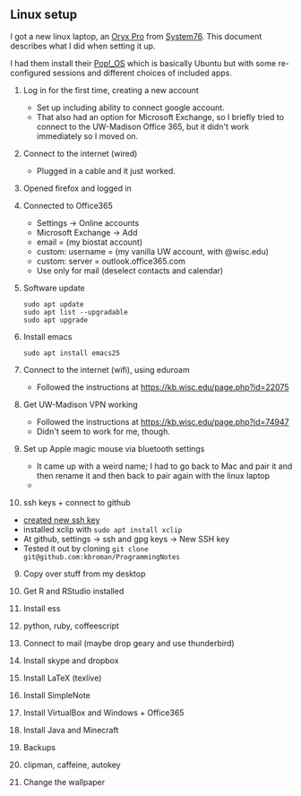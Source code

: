 ## Linux setup

I got a new linux laptop, an
[Oryx Pro](https://system76.com/laptops/oryx) from
[System76](https://system76.com). This document describes what I did
when setting it up.

I had them install their [Pop!_OS](https://system76.com/pop) which is basically Ubuntu but
with some re-configured sessions and different choices of included
apps.

1. Log in for the first time, creating a new account

   - Set up including ability to connect google account.
   - That also had an option for Microsoft Exchange, so I briefly
     tried to connect to the UW-Madison Office 365, but it didn't work
     immediately so I moved on.

2. Connect to the internet (wired)

   - Plugged in a cable and it just worked.

3. Opened firefox and logged in

4. Connected to Office365

   - Settings → Online accounts
   - Microsoft Exchange → Add
   - email = (my biostat account)
   - custom: username = (my vanilla UW account, with @wisc.edu)
   - custom: server = outlook.office365.com
   - Use only for mail (deselect contacts and calendar)

5. Software update

   ```
   sudo apt update
   sudo apt list --upgradable
   sudo apt upgrade
   ```

6. Install emacs

   ```
   sudo apt install emacs25
   ```

7. Connect to the internet (wifi), using eduroam

   - Followed the instructions at <https://kb.wisc.edu/page.php?id=22075>

8. Get UW-Madison VPN working

   - Followed the instructions at <https://kb.wisc.edu/page.php?id=74947>
   - Didn't seem to work for me, though.

9. Set up Apple magic mouse via bluetooth settings

   - It came up with a weird name; I had to go back to Mac and pair it
     and then rename it and then back to pair again with the linux
     laptop
   -

10. ssh keys + connect to github

   - [created new ssh key](https://help.github.com/articles/generating-a-new-ssh-key-and-adding-it-to-the-ssh-agent/)
   - installed xclip with `sudo apt install xclip`
   - At github, settings -> ssh and gpg keys -> New SSH key
   - Tested it out by cloning `git clone git@github.com:kbroman/ProgrammingNotes`

9. Copy over stuff from my desktop

9. Get R and RStudio installed

10. Install ess

11. python, ruby, coffeescript

12. Connect to mail (maybe drop geary and use thunderbird)

13. Install skype and dropbox

14. Install LaTeX (texlive)

15. Install SimpleNote

16. Install VirtualBox and Windows + Office365

17. Install Java and Minecraft

18. Backups

19. clipman, caffeine, autokey

7. Change the wallpaper

